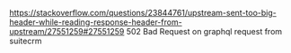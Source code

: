 https://stackoverflow.com/questions/23844761/upstream-sent-too-big-header-while-reading-response-header-from-upstream/27551259#27551259
502 Bad Request on graphql request from suitecrm
